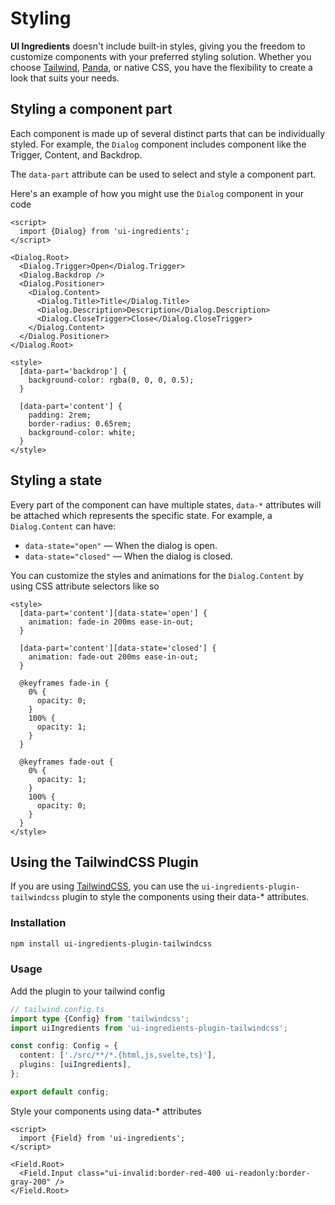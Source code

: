 # Styling

**UI Ingredients** doesn't include built-in styles, giving you the freedom to customize components with your preferred styling solution. Whether you choose [Tailwind](https://tailwindcss.com/), [Panda](https://panda-css.com/), or native CSS, you have the flexibility to create a look that suits your needs.

## Styling a component part

Each component is made up of several distinct parts that can be individually styled. For example, the `Dialog` component includes component like the Trigger, Content, and Backdrop.

The `data-part` attribute can be used to select and style a component part.

Here's an example of how you might use the `Dialog` component in your code

```svelte
<script>
  import {Dialog} from 'ui-ingredients';
</script>

<Dialog.Root>
  <Dialog.Trigger>Open</Dialog.Trigger>
  <Dialog.Backdrop />
  <Dialog.Positioner>
    <Dialog.Content>
      <Dialog.Title>Title</Dialog.Title>
      <Dialog.Description>Description</Dialog.Description>
      <Dialog.CloseTrigger>Close</Dialog.CloseTrigger>
    </Dialog.Content>
  </Dialog.Positioner>
</Dialog.Root>

<style>
  [data-part='backdrop'] {
    background-color: rgba(0, 0, 0, 0.5);
  }

  [data-part='content'] {
    padding: 2rem;
    border-radius: 0.65rem;
    background-color: white;
  }
</style>
```

## Styling a state

Every part of the component can have multiple states, `data-*` attributes will be attached which represents the specific state. For example, a `Dialog.Content` can have:

- `data-state="open"` — When the dialog is open.
- `data-state="closed"` — When the dialog is closed.

You can customize the styles and animations for the `Dialog.Content` by using CSS attribute selectors like so

```svelte
<style>
  [data-part='content'][data-state='open'] {
    animation: fade-in 200ms ease-in-out;
  }

  [data-part='content'][data-state='closed'] {
    animation: fade-out 200ms ease-in-out;
  }

  @keyframes fade-in {
    0% {
      opacity: 0;
    }
    100% {
      opacity: 1;
    }
  }

  @keyframes fade-out {
    0% {
      opacity: 1;
    }
    100% {
      opacity: 0;
    }
  }
</style>
```

## Using the TailwindCSS Plugin

If you are using [TailwindCSS](https://tailwindcss.com/), you can use the `ui-ingredients-plugin-tailwindcss` plugin to style the components using their data-\* attributes.

### Installation

```bash
npm install ui-ingredients-plugin-tailwindcss
```

### Usage

Add the plugin to your tailwind config

```ts
// tailwind.config.ts
import type {Config} from 'tailwindcss';
import uiIngredients from 'ui-ingredients-plugin-tailwindcss';

const config: Config = {
  content: ['./src/**/*.{html,js,svelte,ts}'],
  plugins: [uiIngredients],
};

export default config;
```

Style your components using data-\* attributes

```svelte
<script>
  import {Field} from 'ui-ingredients';
</script>

<Field.Root>
  <Field.Input class="ui-invalid:border-red-400 ui-readonly:border-gray-200" />
</Field.Root>
```
